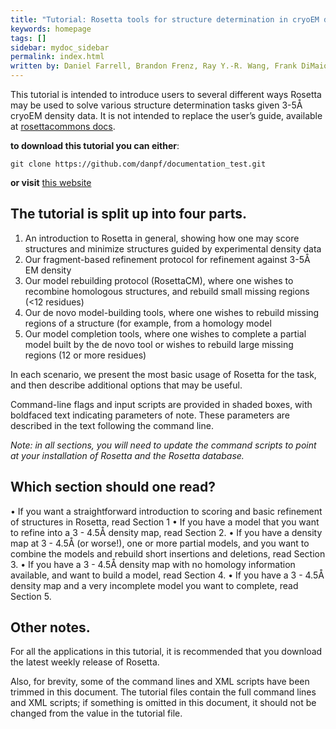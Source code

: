 ```yaml
---
title: "Tutorial: Rosetta tools for structure determination in cryoEM density"
keywords: homepage
tags: []
sidebar: mydoc_sidebar
permalink: index.html
written by: Daniel Farrell, Brandon Frenz, Ray Y.-R. Wang, Frank DiMaio -- last updated oct 2019
---
```

This tutorial is intended to introduce users to several different ways Rosetta may be used to solve various structure determination tasks given 3-5Å cryoEM density data. It is not intended to replace the user’s guide, available at [rosettacommons docs](https://www.rosettacommons.org/manuals/latest/main/).


**to download this tutorial you can either**:
```
git clone https://github.com/danpf/documentation_test.git
```
**or visit** [this website](https://minhaskamal.github.io/DownGit/#/home?url=https://github.com/danpf/documentation_test/tree/master/docs/_includes/custom/density_demo_files)

## The tutorial is split up into four parts.
1.  An introduction to Rosetta in general, showing how one may score structures and minimize structures guided by experimental density data
2.  Our fragment-based refinement protocol for refinement against 3-5Å EM density
3.  Our model rebuilding protocol (RosettaCM), where one wishes to recombine homologous structures, and rebuild small missing regions (<12 residues)
4.  Our de novo model-building tools, where one wishes to rebuild missing regions of a structure (for example, from a homology model
5.  Our model completion tools, where one wishes to complete a partial model built by the de novo tool or wishes to rebuild large missing regions (12 or more residues) 


In each scenario, we present the most basic usage of Rosetta for the task, and then describe additional options that may be useful.

Command-line flags and input scripts are provided in shaded boxes, with boldfaced text indicating parameters of note. These parameters are described in the text following the command line.

*Note: in all sections, you will need to update the command scripts to point at your installation of Rosetta and the Rosetta database.*

## Which section should one read?
• If you want a straightforward introduction to scoring and basic refinement of structures in Rosetta, 
read Section 1
• If you have a model that you want to refine into a 3 - 4.5Å density map, read Section 2.
• If you have a density map at 3 - 4.5Å (or worse!), one or more partial models, and you want to combine the models and rebuild short insertions and deletions, read Section 3.
• If you have a 3 - 4.5Å density map with no homology information available, and want to build a model, read Section 4.
• If you have a 3 - 4.5Å density map and a very incomplete model you want to complete, read Section 5.

## Other notes.
For all the applications in this tutorial, it is recommended that you download the latest weekly release of Rosetta.

Also, for brevity, some of the command lines and XML scripts have been trimmed in this document.  The tutorial files contain the full command lines and XML scripts; if something is omitted in this document, it should not be changed from the value in the tutorial file.
